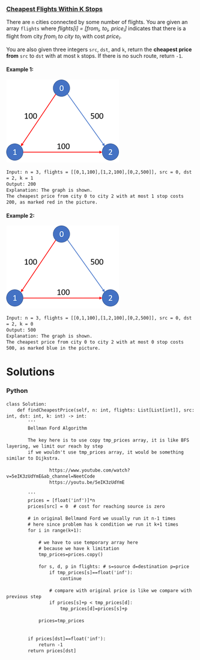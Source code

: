 ### [Cheapest Flights Within K Stops](https://leetcode.com/problems/cheapest-flights-within-k-stops/) <br>

There are `n` cities connected by some number of flights. You are given an array `flights` where *flights[i] = [from<sub>i</sub>, to<sub>i</sub>, price<sub>i</sub>]* indicates that there is a flight from city *from<sub>i</sub> to city to<sub>i</sub>* with cost *price<sub>i</sub>*.

You are also given three integers `src`, `dst`, and `k`, return the **cheapest price from** `src` to `dst` with at most `k` stops. If there is no such route, return `-1`.



#### Example 1:
<img src="../../../../../images/787ex1.png">

```
Input: n = 3, flights = [[0,1,100],[1,2,100],[0,2,500]], src = 0, dst = 2, k = 1
Output: 200
Explanation: The graph is shown.
The cheapest price from city 0 to city 2 with at most 1 stop costs 200, as marked red in the picture.

```

#### Example 2:
<img src="../../../../../images/787ex2.png">

```
Input: n = 3, flights = [[0,1,100],[1,2,100],[0,2,500]], src = 0, dst = 2, k = 0
Output: 500
Explanation: The graph is shown.
The cheapest price from city 0 to city 2 with at most 0 stop costs 500, as marked blue in the picture.

```

# Solutions

### Python
```
class Solution:
    def findCheapestPrice(self, n: int, flights: List[List[int]], src: int, dst: int, k: int) -> int:
        '''
        Bellman Ford Algorithm
        
        The key here is to use copy tmp_prices array, it is like BFS layering, we limit our reach by step
        if we wouldn't use tmp_prices array, it would be something similar to Dijkstra.
        
                https://www.youtube.com/watch?v=5eIK3zUdYmE&ab_channel=NeetCode
                https://youtu.be/5eIK3zUdYmE

        '''
        prices = [float('inf')]*n
        prices[src] = 0  # cost for reaching source is zero
        
        # in original Bellmand Ford we usually run it n-1 times
        # here since problem has k condition we run it k+1 times
        for i in range(k+1):
            
            # we have to use temporary array here
            # because we have k limitation
            tmp_prices=prices.copy()
            
            for s, d, p in flights: # s=source d=destination p=price
                if tmp_prices[s]==float('inf'):
                    continue
                    
                # compare with original price is like we compare with previous step 
                if prices[s]+p < tmp_prices[d]:
                    tmp_prices[d]=prices[s]+p
                
            prices=tmp_prices
            
        
        if prices[dst]==float('inf'):
            return -1
        return prices[dst]

```

